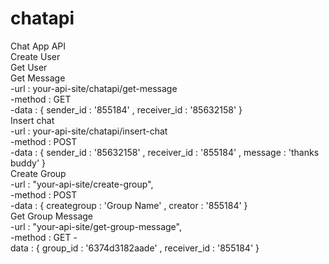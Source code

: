 # chatapi
 Chat App API
<br/>
Create User
<br/>
Get User
<br/>
Get Message 
<br/>-url : your-api-site/chatapi/get-message 
<br/>-method : GET
<br/>-data : { sender_id : '855184' , receiver_id : '85632158'  }
<br/>
Insert chat 
<br/>-url : your-api-site/chatapi/insert-chat
<br/>-method : POST
<br/>-data : { sender_id : '85632158' , receiver_id : '855184' , message : 'thanks buddy' }
<br/>
Create Group
<br/>-url : "your-api-site/create-group",
<br/>-method : POST
<br/>-data : { creategroup : 'Group Name' , creator : '855184' }
<br/>
Get Group Message
<br/>-url : "your-api-site/get-group-message",
<br/>-method : GET
-<br/>data : { group_id : '6374d3182aade' , receiver_id : '855184'  }


